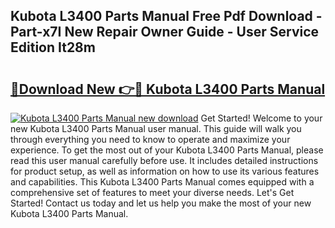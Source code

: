 ## Kubota L3400 Parts Manual Free Pdf Download - Part-x7I New Repair Owner Guide - User Service Edition It28m

# <h2><a href="http://bc29768.oget.top/?id=Kubota+L3400+Parts+Manual">🔗Download New 👉🔴 Kubota L3400 Parts Manual</a></h2>

[![Kubota L3400 Parts Manual new download](https://i.imgur.com/5g1atiW.png)](http://bc29768.oget.top/?id=Kubota+L3400+Parts+Manual)
Get Started! Welcome to your new Kubota L3400 Parts Manual user manual. This guide will walk you through everything you need to know to operate and maximize your experience. To get the most out of your Kubota L3400 Parts Manual, please read this user manual carefully before use. It includes detailed instructions for product setup, as well as information on how to use its various features and capabilities. This Kubota L3400 Parts Manual comes equipped with a comprehensive set of features to meet your diverse needs. Let's Get Started! Contact us today and let us help you make the most of your new Kubota L3400 Parts Manual.
